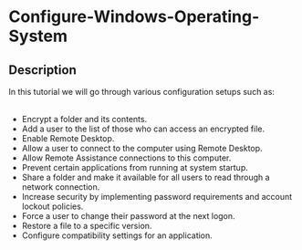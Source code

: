 # Configure-Windows-Operating-System

<h2>Description</h2>
In this tutorial we will go through various configuration setups such as:<br />
<br />

- Encrypt a folder and its contents.
- Add a user to the list of those who can access an encrypted file.
- Enable Remote Desktop.
- Allow a user to connect to the computer using Remote Desktop.
- Allow Remote Assistance connections to this computer.
- Prevent certain applications from running at system startup.
- Share a folder and make it available for all users to read through a network connection.
- Increase security by implementing password requirements and account lockout policies.
- Force a user to change their password at the next logon.
- Restore a file to a specific version.
- Configure compatibility settings for an application.
